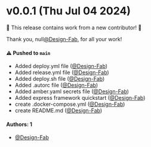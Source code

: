 # v0.0.1 (Thu Jul 04 2024)

:tada: This release contains work from a new contributor! :tada:

Thank you, null[@Design-Fab](https://github.com/Design-Fab), for all your work!

#### ⚠️ Pushed to `main`

- Added deploy.yml file ([@Design-Fab](https://github.com/Design-Fab))
- Added release.yml file ([@Design-Fab](https://github.com/Design-Fab))
- Added deploy.sh file ([@Design-Fab](https://github.com/Design-Fab))
- Added .autorc file ([@Design-Fab](https://github.com/Design-Fab))
- Added amber.yaml secrets file ([@Design-Fab](https://github.com/Design-Fab))
- Added express framework quickstart ([@Design-Fab](https://github.com/Design-Fab))
- create .docker-compose.yml ([@Design-Fab](https://github.com/Design-Fab))
- create README.md ([@Design-Fab](https://github.com/Design-Fab))

#### Authors: 1

- [@Design-Fab](https://github.com/Design-Fab)
